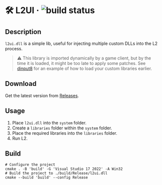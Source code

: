 # 🛠️ L2UI · ![build status](https://github.com/ritsuwastaken/l2ui/actions/workflows/build.yml/badge.svg)

## Description
`l2ui.dll` is a simple lib, useful for injecting multiple custom DLLs into the L2 process.
> ⚠️ This library is imported dynamically by a game client, but by the time it is loaded, it might be too late to apply some patches. See [dinput8](https://github.com/ritsuwastaken/dinput8) for an example of how to load your custom libraries earlier.

## Download
Get the latest version from [Releases](https://github.com/ritsuwastaken/l2ui/releases).

## Usage
1. Place `l2ui.dll` into the `system` folder.
2. Create a `libraries` folder within the `system` folder.
3. Place the required libraries into the `libraries` folder.
4. Run L2.

## Build
```shell
# Configure the project
cmake . -B 'build' -G 'Visual Studio 17 2022' -A Win32
# Build the project to ./build/Release/l2ui.dll
cmake --build 'build' --config Release
```
